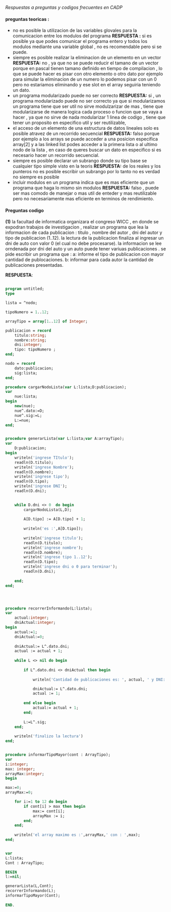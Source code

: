 *Respuestas a preguntas y codigos frecuentes en CADP*

#### preguntas teoricas :

* no es posible la utilizacion de las variables glovales para la comunicacion entre los modulos del programa **RESPUESTA :** si es posible ya que podes comunicar el programa entero y todos los modulos mediante una variable global , no es recomendable pero si se puede.
* siempre es posible realizar la eliminacion de un elemento en un vector **RESPUESTA:**  no , ya que no se puede reducir el tamano de un vector porque en pascal tienen tamano definido en tiempo de compilacion , lo que se puede hacer es pisar con otro elemento o otro dato por ejemplo para simular la eliminacion de un numero lo podemos pisar con un 0 pero no estariamos eliminando y ese slot en el array seguiria teniendo un dato.
* un programa modularizado puede no ser correcto **RESPUESTA:** si , un programa modularizado puede no ser correcto ya que si modularizamos un programa tiene que ser util no sirve modulzarizar de mas , tiene que modularizarse de manera logica cada proceso o funcion que se vaya a hacer , ya que no sirve de nada modularizar 1 linea de codigo , tiene que tener un proposito en especifico util y ser reutilizable,
* el acceso de un elemento de una estructura de datos lineales solo es posible atravez de un recorrido secuencial **RESPUESTA:** falso porque por ejemplo a los arrays se puede acceder a una posicion especifica array[2] y a las linked list podes acceder a la primera lista o al ultimo nodo de la lista , en caso de queres buscar un dato en especifico si es necesario hacer un recorrido secuencial.
* siempre es posible declarar un subrango donde su tipo base se cualquier tipo simple visto en la teoris **RESPUESTA:** de los reales y los punteros no es posible escribir un subrango por lo tanto no es verdad no siempre es posible
* incluir modulos en un programa indica que es mas eficiente que un programa que haga lo mismo sin modulos **RESPUESTA:** falso , puede ser mas comodo de manejar o mas util de enteder y mas reutilizable pero no necesariamente mas eficiente en terminos de rendimiento.
#### Preguntas codigo

**(1)** la facultad de informatica organizara el congreso WICC , en donde se expodran trabajos de investigacion , realizar un programa que lea la informacion de cada publicacion : titulo , nombre del autor , dni del autor y tipo de publicacion (1..12). la lectura de la publicacion finaliza al ingresar un dni de auto con valor 0 (el cual no debe procesarse). la informacion se lee orndenada por dni del auto y un auto puede tener variuas publicaciones . se pide escribir un programa que :
a: informe el tipo de publicacion con mayor cantidad de publocaciones.
b: informar para cada autor la cantidad de publicaciones presentadas.

**RESPUESTA**:
```pas

program untitled;
type

lista = ^nodo;

tipoNumero = 1..12;

arrayTipo = array[1..12] of Integer;

publicacion = record
	titulo:string;
	nombre:string;
	dni:integer;
	tipo: tipoNumero ;
end;

nodo = record
	dato:publicacion;
	sig:lista;
end;

procedure cargarNodoLista(var L:lista;D:publicacion);
var
	nue:lista;
begin
	new(nue);
	nue^.dato:=D;
	nue^.sig:=L;
	L:=nue;
end;


procedure generarLista(var L:lista;var A:arrayTipo);
var
	D:publicacion;
begin
	writeln('ingrese TItulo');
	readln(D.titulo);
	writeln('ingrese Nombre');
	readln(D.nombre);
	writeln('ingrese tipo');
	readln(D.tipo);
	writeln('ingrese DNI');
	readln(D.dni);

	
	while D.dni <> 0  do begin
		cargarNodoLista(L,D);
		
		A[D.tipo] := A[D.tipo] + 1;
		
		writeln('es :',A[D.tipo]);
		
		writeln('ingrese titulo');
		readln(D.titulo);
		writeln('ingrese nombre');
		readln(D.nombre);
		writeln('ingrese tipo 1..12');
		readln(D.tipo);
		writeln('ingrese dni o 0 para terminar');
		readln(D.dni);
		
	end;
end;




procedure recorrerInformando(L:lista);
var
	actual:integer;
	dniActual:integer;
begin
	actual:=1;
	dniActual:=0;
	
	dniActual:= L^.dato.dni;
	actual := actual + 1;
	
	while L <> nil do begin
		
		if L^.dato.dni <> dniActual then begin 
		
			writeln('Cantidad de publicaciones es: ', actual, ' y DNI: ', dniActual);

			dniActual:= L^.dato.dni;
			actual := 1;
			
		end else begin
			actual:= actual + 1;
		end;
		
		L:=L^.sig;
	end;
	
	writeln('finalizo la lectura')
end;


procedure informarTipoMayor(cont : ArrayTipo);
var
i:integer;
max: integer;
arrayMax:integer;
begin

max:=0;
arrayMax:=0;

    for i:=1 to 12 do begin
        if cont[i] > max then begin
            max:= cont[i];
            arrayMax := i;
        end;
    end;
    
    writeln('el array maximo es :',arrayMax,' con : ',max);
end;


var
L:lista;
Cont : ArrayTipo;

BEGIN
l:=nil;

generarLista(L,Cont);
recorrerInformando(L);
informarTipoMayor(Cont);
	
END.

```


